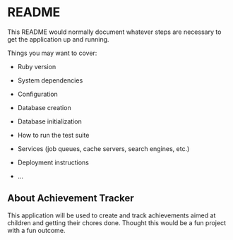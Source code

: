 # README

This README would normally document whatever steps are necessary to get the
application up and running.

Things you may want to cover:

* Ruby version

* System dependencies

* Configuration

* Database creation

* Database initialization

* How to run the test suite

* Services (job queues, cache servers, search engines, etc.)

* Deployment instructions

* ...

## About Achievement Tracker
This application will be used to create and track achievements aimed at children and getting their chores done. Thought this would be a fun project with a fun outcome.

